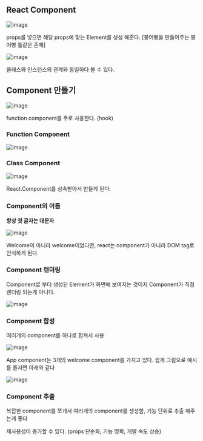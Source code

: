 ## React Component

![image](https://user-images.githubusercontent.com/88424067/193166017-7589c4d3-ce2c-460b-a980-cb9972564115.png)

props를 넣으면 해당 props에 맞는 Element를 생성 해준다. [붕어빵을 만들어주는 붕어빵 틀같은 존재]

![image](https://user-images.githubusercontent.com/88424067/193166108-81fc3aa6-7748-4915-b0ce-dfbdb9eab44a.png)

클래스와 인스턴스의 관계와 동일하다 볼 수 있다.

## Component 만들기

![image](https://user-images.githubusercontent.com/88424067/193179482-3ce0cc7e-6894-4d0c-a8f1-e03442213f2d.png)

function component를 주로 사용한다. (hook)

### Function Component

![image](https://user-images.githubusercontent.com/88424067/193179657-c5312cb8-a01b-419e-ae34-ec9145a18917.png)

### Class Component

![image](https://user-images.githubusercontent.com/88424067/193179726-96e03770-d890-4431-a5ba-7cea28a5707c.png)

React.Component를 상속받아서 만들게 된다.

### Component의 이름

**항상 첫 글자는 대문자**

![image](https://user-images.githubusercontent.com/88424067/193187969-c4a8bc5d-4bf2-42e7-98eb-843098064577.png)

Welcome이 아니라 welcome이었다면, react는 component가 아니라 DOM tag로 인식하게 된다.

### Component 렌더링

Component로 부터 생성된 Element가 화면에 보여지는 것이지 Component가 직접 렌더링 되는게 아니다.

![image](https://user-images.githubusercontent.com/88424067/193188333-07a33959-8d60-4ecc-b473-89156aaf2404.png)

### Component 합성

여러개의 component를 하나로 합쳐서 사용

![image](https://user-images.githubusercontent.com/88424067/193188759-8f6b3ddb-ea55-4c37-bbe9-1d3e449c3752.png)

App component는 3개의 welcome component를 가지고 있다. 쉽게 그림으로 예시를 들자면 아래와 같다

![image](https://user-images.githubusercontent.com/88424067/193188825-1664a4d8-5b8e-4a7a-9a38-2830894e212b.png)

### Component 추출

복잡한 component를 쪼개서 여러개의 component를 생성함, 기능 단위로 추출 해주는게 좋다

재사용성이 증가할 수 있다. (props 단순화, 기능 명확, 개발 속도 상승)
